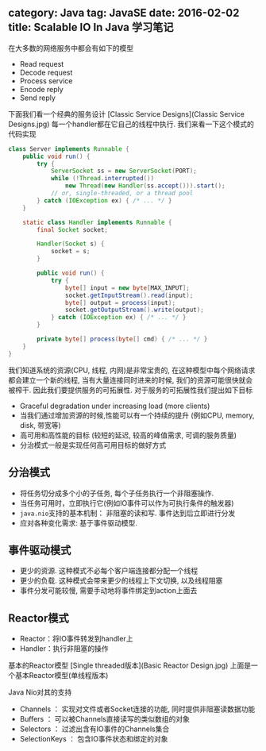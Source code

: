 category: Java
tag: JavaSE
date: 2016-02-02
title: Scalable IO In Java 学习笔记
---

在大多数的网络服务中都会有如下的模型
* Read request
* Decode request
* Process service
* Encode reply
* Send reply

下面我们看一个经典的服务设计
[Classic Service Designs](Classic Service Designs.jpg)
每一个handler都在它自己的线程中执行.  我们来看一下这个模式的代码实现
```java
class Server implements Runnable {
	public void run() {
		try {
			ServerSocket ss = new ServerSocket(PORT);
			while (!Thread.interrupted())
				new Thread(new Handler(ss.accept())).start();
			// or, single-threaded, or a thread pool
		} catch (IOException ex) { /* ... */ }
	}

	static class Handler implements Runnable {
		final Socket socket;

		Handler(Socket s) {
			socket = s;
		}

		public void run() {
			try {
				byte[] input = new byte[MAX_INPUT];
				socket.getInputStream().read(input);
				byte[] output = process(input);
				socket.getOutputStream().write(output);
			} catch (IOException ex) { /* ... */ }
		}

		private byte[] process(byte[] cmd) { /* ... */ }
	}
}
```
我们知道系统的资源(CPU, 线程, 内网)是非常宝贵的, 在这种模型中每个网络请求都会建立一个新的线程, 当有大量连接同时进来的时候, 我们的资源可能很快就会被榨干. 因此我们要提供服务的可拓展性. 对于服务的可拓展性我们提出如下目标

* Graceful degradation under increasing load (more clients)
* 当我们通过增加资源的时候,性能可以有一个持续的提升 (例如CPU, memory, disk, 带宽等)
* 高可用和高性能的目标 (较短的延迟, 较高的峰值需求, 可调的服务质量)
* 分治模式一般是实现任何高可用目标的做好方式

## 分治模式
* 将任务切分成多个小的子任务, 每个子任务执行一个非阻塞操作.
* 当任务可用时，立即执行它(例如IO事件可以作为可执行条件的触发器)
* `java.nio`支持的基本机制： 非阻塞的读和写. 事件达到后立即进行分发
* 应对各种变化需求: 基于事件驱动模型.

## 事件驱动模式
* 更少的资源. 这种模式不必每个客户端连接都分配一个线程
* 更少的负载. 这种模式会带来更少的线程上下文切换, 以及线程阻塞
* 事件分发可能较慢, 需要手动地将事件绑定到action上面去

## Reactor模式
* Reactor：将IO事件转发到handler上
* Handler：执行非阻塞的操作

基本的Reactor模型
[Single threaded版本](Basic Reactor Design.jpg)
上面是一个基本Reactor模型(单线程版本)

Java Nio对其的支持
* Channels ： 实现对文件或者Socket连接的功能, 同时提供非阻塞读数据功能
* Buffers ： 可以被Channels直接读写的类似数组的对象
* Selectors ： 过滤出含有IO事件的Channels集合
* SelectionKeys ： 包含IO事件状态和绑定的对象


```java

```


```java

```


```java

```


```java

```